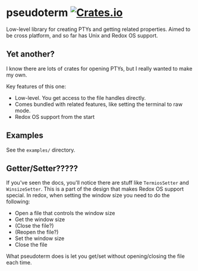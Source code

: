 # pseudoterm [![Crates.io](https://img.shields.io/crates/v/pseudoterm.svg)](https://crates.io/crates/pseudoterm)

Low-level library for creating PTYs and getting related properties. Aimed to be
cross platform, and so far has Unix and Redox OS support.

## Yet another?

I know there are lots of crates for opening PTYs, but I really wanted to make my own.

Key features of this one:
 - Low-level. You get access to the file handles directly.
 - Comes bundled with related features, like setting the terminal to raw mode.
 - Redox OS support from the start

## Examples

See the `examples/` directory.

## Getter/Setter?????

If you've seen the docs, you'll notice there are stuff like `TermiosSetter` and
`WinsizeSetter`. This is a part of the design that makes Redox OS support
special. In redox, when setting the window size you need to do the following:

 - Open a file that controls the window size
 - Get the window size
 - (Close the file?)
 - (Reopen the file?)
 - Set the window size
 - Close the file

What pseudoterm does is let you get/set without opening/closing the file each
time.
